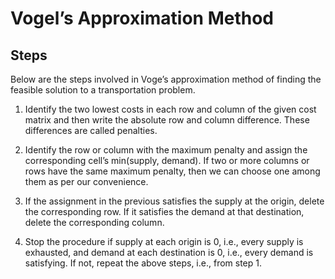 # ​​Vogel’s Approximation Method

## Steps

Below are the steps involved in Voge’s approximation method of finding the feasible solution to a transportation problem.

1. Identify the two lowest costs in each row and column of the given cost matrix and then write the absolute row and column difference. These differences are called penalties.

2. Identify the row or column with the maximum penalty and assign the corresponding cell’s min(supply, demand). If two or more columns or rows have the same maximum penalty, then we can choose one among them as per our convenience.

3. If the assignment in the previous satisfies the supply at the origin, delete the corresponding row. If it satisfies the demand at that destination, delete the corresponding column.

4. Stop the procedure if supply at each origin is 0, i.e., every supply is exhausted, and demand at each destination is 0, i.e., every demand is satisfying. If not, repeat the above steps, i.e., from step 1.

